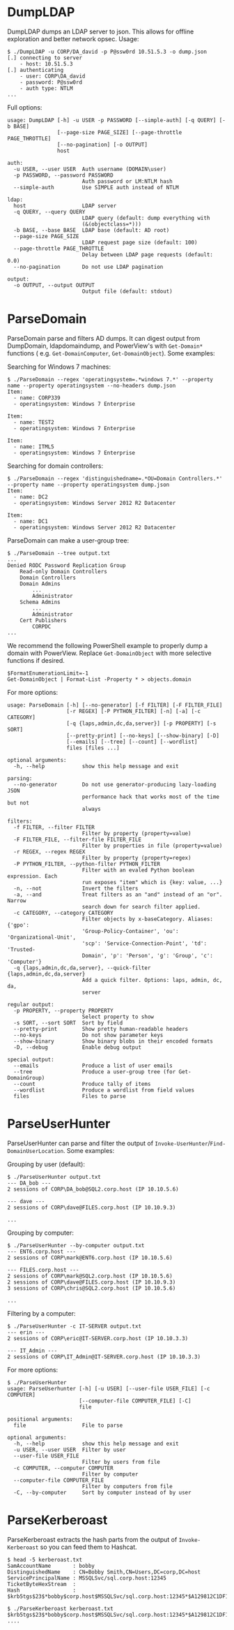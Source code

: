 DumpLDAP
========

DumpLDAP dumps an LDAP server to json. This allows for offline exploration and better network opsec. Usage:

    $ ./DumpLDAP -u CORP/DA_david -p P@ssw0rd 10.51.5.3 -o dump.json
    [.] connecting to server
        - host: 10.51.5.3
    [.] authenticating
        - user: CORP\DA_david
        - password: P@ssw0rd
        - auth type: NTLM
	...

Full options:

    usage: DumpLDAP [-h] -u USER -p PASSWORD [--simple-auth] [-q QUERY] [-b BASE]
                    [--page-size PAGE_SIZE] [--page-throttle PAGE_THROTTLE]
                    [--no-pagination] [-o OUTPUT]
                    host
    
    auth:
      -u USER, --user USER  Auth username (DOMAIN\user)
      -p PASSWORD, --password PASSWORD
                            Auth password or LM:NTLM hash
      --simple-auth         Use SIMPLE auth instead of NTLM
    
    ldap:
      host                  LDAP server
      -q QUERY, --query QUERY
                            LDAP query (default: dump everything with
                            (&(objectclass=*)))
      -b BASE, --base BASE  LDAP base (default: AD root)
      --page-size PAGE_SIZE
                            LDAP request page size (default: 100)
      --page-throttle PAGE_THROTTLE
                            Delay between LDAP page requests (default: 0.0)
      --no-pagination       Do not use LDAP pagination
    
    output:
      -o OUTPUT, --output OUTPUT
                            Output file (default: stdout)

ParseDomain
===========

ParseDomain parse and filters AD dumps. It can digest output from DumpDomain,
ldapdomaindump, and PowerView's with `Get-Domain*` functions ( e.g.
`Get-DomainComputer`, `Get-DomainObject`). Some examples:

Searching for Windows 7 machines:

    $ ./ParseDomain --regex 'operatingsystem=.*windows 7.*' --property name --property operatingsystem --no-headers dump.json
    Item:
      - name: CORP339
      - operatingsystem: Windows 7 Enterprise

    Item:
      - name: TEST2
      - operatingsystem: Windows 7 Enterprise

    Item:
      - name: ITML5
      - operatingsystem: Windows 7 Enterprise

Searching for domain controllers:

    $ ./ParseDomain --regex 'distinguishedname=.*OU=Domain Controllers.*' --property name --property operatingsystem dump.json
    Item:
      - name: DC2
      - operatingsystem: Windows Server 2012 R2 Datacenter

    Item:
      - name: DC1
      - operatingsystem: Windows Server 2012 R2 Datacenter

ParseDomain can make a user-group tree:

    $ ./ParseDomain --tree output.txt
    ...
    Denied RODC Password Replication Group
        Read-only Domain Controllers
        Domain Controllers
        Domain Admins
            ...
            Administrator
        Schema Admins
            ...
            Administrator
        Cert Publishers
            CORPDC
    ...

We recommend the following PowerShell example to properly dump a domain with PowerView.
Replace `Get-DomainObject` with more selective functions if desired.

	$FormatEnumerationLimit=-1
	Get-DomainObject | Format-List -Property * > objects.domain

For more options:

    usage: ParseDomain [-h] [--no-generator] [-f FILTER] [-F FILTER_FILE]
                       [-r REGEX] [-P PYTHON_FILTER] [-n] [-a] [-c CATEGORY]
                       [-q {laps,admin,dc,da,server}] [-p PROPERTY] [-s SORT]
                       [--pretty-print] [--no-keys] [--show-binary] [-D]
                       [--emails] [--tree] [--count] [--wordlist]
                       files [files ...]
    
    optional arguments:
      -h, --help            show this help message and exit
    
    parsing:
      --no-generator        Do not use generator-producing lazy-loading JSON
                            performance hack that works most of the time but not
                            always
    
    filters:
      -f FILTER, --filter FILTER
                            Filter by property (property=value)
      -F FILTER_FILE, --filter-file FILTER_FILE
                            Filter by properties in file (property=value)
      -r REGEX, --regex REGEX
                            Filter by property (property=regex)
      -P PYTHON_FILTER, --python-filter PYTHON_FILTER
                            Filter with an evaled Python boolean expression. Each
                            run exposes "item" which is {key: value, ...}
      -n, --not             Invert the filters
      -a, --and             Treat filters as an "and" instead of an "or". Narrow
                            search down for search filter applied.
      -c CATEGORY, --category CATEGORY
                            Filter objects by x-baseCategory. Aliases: {'gpo':
                            'Group-Policy-Container', 'ou': 'Organizational-Unit',
                            'scp': 'Service-Connection-Point', 'td': 'Trusted-
                            Domain', 'p': 'Person', 'g': 'Group', 'c': 'Computer'}
      -q {laps,admin,dc,da,server}, --quick-filter {laps,admin,dc,da,server}
                            Add a quick filter. Options: laps, admin, dc, da,
                            server
    
    regular output:
      -p PROPERTY, --property PROPERTY
                            Select property to show
      -s SORT, --sort SORT  Sort by field
      --pretty-print        Show pretty human-readable headers
      --no-keys             Do not show parameter keys
      --show-binary         Show binary blobs in their encoded formats
      -D, --debug           Enable debug output
    
    special output:
      --emails              Produce a list of user emails
      --tree                Produce a user-group tree (for Get-DomainGroup)
      --count               Produce tally of items
      --wordlist            Produce a wordlist from field values
      files                 Files to parse

ParseUserHunter
===============

ParseUserHunter can parse and filter the output of
`Invoke-UserHunter`/`Find-DomainUserLocation`. Some examples:

Grouping by user (default):

    $ ./ParseUserHunter output.txt
    --- DA_bob ---
    2 sessions of CORP\DA_bob@SQL2.corp.host (IP 10.10.5.6)
    
    --- dave ---
    2 sessions of CORP\dave@FILES.corp.host (IP 10.10.9.3)
    
    ...

Grouping by computer:

    $ ./ParseUserHunter --by-computer output.txt
    --- ENT6.corp.host ---
    2 sessions of CORP\mark@ENT6.corp.host (IP 10.10.5.6)
    
    --- FILES.corp.host ---
    2 sessions of CORP\mark@SQL2.corp.host (IP 10.10.5.6)
    2 sessions of CORP\dave@FILES.corp.host (IP 10.10.9.3)
    3 sessions of CORP\chris@SQL2.corp.host (IP 10.10.5.6)

    ...

Filtering by a computer:

    $ ./ParseUserHunter -c IT-SERVER output.txt
    --- erin ---
    2 sessions of CORP\eric@IT-SERVER.corp.host (IP 10.10.3.3)

    --- IT_Admin ---
    2 sessions of CORP\IT_Admin@IT-SERVER.corp.host (IP 10.10.3.3)

For more options:

    $ ./ParseUserHunter
    usage: ParseUserhunter [-h] [-u USER] [--user-file USER_FILE] [-c COMPUTER]
                           [--computer-file COMPUTER_FILE] [-C]
                           file
    
    positional arguments:
      file                  File to parse
    
    optional arguments:
      -h, --help            show this help message and exit
      -u USER, --user USER  Filter by user
      --user-file USER_FILE
                            Filter by users from file
      -c COMPUTER, --computer COMPUTER
                            Filter by computer
      --computer-file COMPUTER_FILE
                            Filter by computers from file
      -C, --by-computer     Sort by computer instead of by user

ParseKerberoast
===============

ParseKerberoast extracts the hash parts from the output of `Invoke-Kerberoast`
so you can feed them to Hashcat.

    $ head -5 kerberoast.txt
    SamAccountName       : bobby
    DistinguishedName    : CN=Bobby Smith,CN=Users,DC=corp,DC=host
    ServicePrincipalName : MSSQLSvc/sql.corp.host:12345
    TicketByteHexStream  : 
    Hash                 : $krb5tgs$23$*bobby$corp.host$MSSQLSvc/sql.corp.host:12345*$A129812C1DF12

    $ ./ParseKerberoast kerberoast.txt
    $krb5tgs$23$*bobby$corp.host$MSSQLSvc/sql.corp.host:12345*$A129812C1DF12AF55325BB32598C199BBA10
    ....
